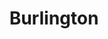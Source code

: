 ---
title: "Burlington"
url: /albuquerque/burlington-central-avenue-southwest/
shop: department store
---